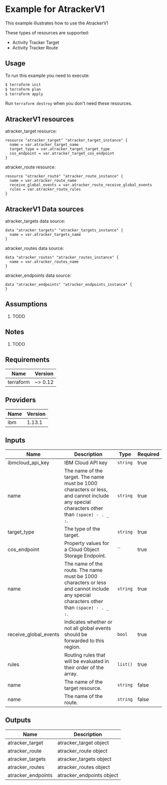 # Example for AtrackerV1

This example illustrates how to use the AtrackerV1

These types of resources are supported:

* Activity Tracker Target
* Activity Tracker Route

## Usage

To run this example you need to execute:

```bash
$ terraform init
$ terraform plan
$ terraform apply
```

Run `terraform destroy` when you don't need these resources.


## AtrackerV1 resources

atracker_target resource:

```hcl
resource "atracker_target" "atracker_target_instance" {
  name = var.atracker_target_name
  target_type = var.atracker_target_target_type
  cos_endpoint = var.atracker_target_cos_endpoint
}
```
atracker_route resource:

```hcl
resource "atracker_route" "atracker_route_instance" {
  name = var.atracker_route_name
  receive_global_events = var.atracker_route_receive_global_events
  rules = var.atracker_route_rules
}
```

## AtrackerV1 Data sources

atracker_targets data source:

```hcl
data "atracker_targets" "atracker_targets_instance" {
  name = var.atracker_targets_name
}
```
atracker_routes data source:

```hcl
data "atracker_routes" "atracker_routes_instance" {
  name = var.atracker_routes_name
}
```
atracker_endpoints data source:

```hcl
data "atracker_endpoints" "atracker_endpoints_instance" {
}
```

## Assumptions

1. TODO

## Notes

1. TODO

## Requirements

| Name | Version |
|------|---------|
| terraform | ~> 0.12 |

## Providers

| Name | Version |
|------|---------|
| ibm | 1.13.1 |

## Inputs

| Name | Description | Type | Required |
|------|-------------|------|---------|
| ibmcloud\_api\_key | IBM Cloud API key | `string` | true |
| name | The name of the target. The name must be 1000 characters or less, and cannot include any special characters other than `(space) - . _ :`. | `string` | true |
| target_type | The type of the target. | `string` | true |
| cos_endpoint | Property values for a Cloud Object Storage Endpoint. | `` | true |
| name | The name of the route. The name must be 1000 characters or less and cannot include any special characters other than `(space) - . _ :`. | `string` | true |
| receive_global_events | Indicates whether or not all global events should be forwarded to this region. | `bool` | true |
| rules | Routing rules that will be evaluated in their order of the array. | `list()` | true |
| name | The name of the target resource. | `string` | false |
| name | The name of the route. | `string` | false |

## Outputs

| Name | Description |
|------|-------------|
| atracker_target | atracker_target object |
| atracker_route | atracker_route object |
| atracker_targets | atracker_targets object |
| atracker_routes | atracker_routes object |
| atracker_endpoints | atracker_endpoints object |
